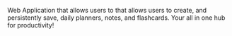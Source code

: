 Web Application that allows users to that allows users to create, and persistently save, daily planners, notes, and flashcards. Your all in one hub for productivity!
